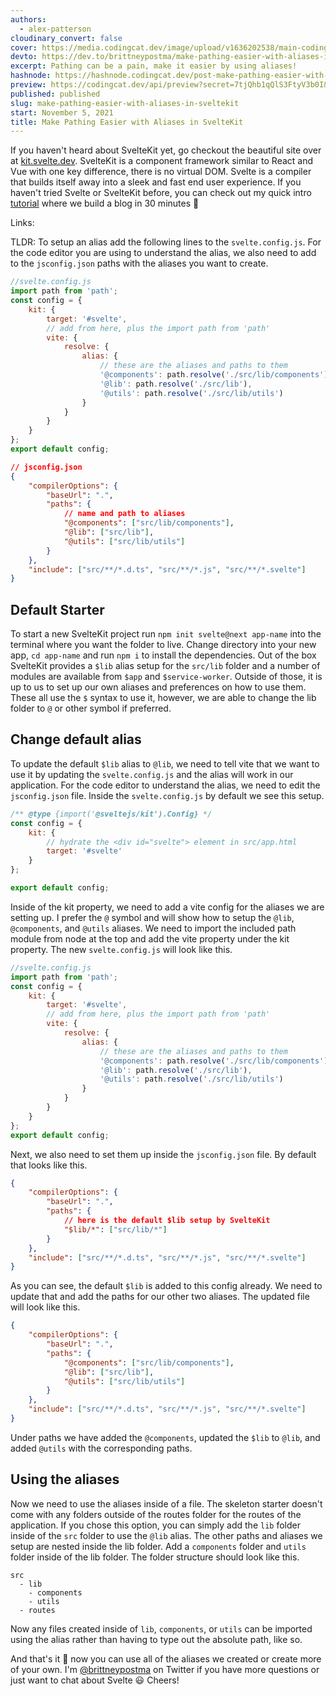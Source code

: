 ```yaml
---
authors:
  - alex-patterson
cloudinary_convert: false
cover: https://media.codingcat.dev/image/upload/v1636202538/main-codingcatdev-photo/make_pathing_easier_with_aliases_in_sveltekit.png
devto: https://dev.to/brittneypostma/make-pathing-easier-with-aliases-in-sveltekit-37l0
excerpt: Pathing can be a pain, make it easier by using aliases!
hashnode: https://hashnode.codingcat.dev/post-make-pathing-easier-with-aliases-in-sveltekit
preview: https://codingcat.dev/api/preview?secret=7tjQhb1qQlS3FtyV3b0I&selectionType=post&selectionSlug=make-pathing-easier-with-aliases-in-sveltekit&_id=061c4c25aad745c1a5895f7e450ee06c
published: published
slug: make-pathing-easier-with-aliases-in-sveltekit
start: November 5, 2021
title: Make Pathing Easier with Aliases in SvelteKit
---
```


If you haven't heard about SvelteKit yet, go checkout the beautiful site over at [kit.svelte.dev](https://codingcat.dev/post/kit.svelte.dev). SvelteKit is a component framework similar to React and Vue with one key difference, there is no virtual DOM. Svelte is a compiler that builds itself away into a sleek and fast end user experience. If you haven't tried Svelte or SvelteKit before, you can check out my quick intro [tutorial](https://www.youtube.com/watch?v=fOD_3iSiwTQ) where we build a blog in 30 minutes 🤯

Links:

TLDR: To setup an alias add the following lines to the `svelte.config.js`. For the code editor you are using to understand the alias, we also need to add to the `jsconfig.json` paths with the aliases you want to create.

```jsx
//svelte.config.js
import path from 'path';
const config = {
	kit: {
		target: '#svelte',
		// add from here, plus the import path from 'path'
		vite: {
			resolve: {
				alias: {
					// these are the aliases and paths to them
					'@components': path.resolve('./src/lib/components'),
					'@lib': path.resolve('./src/lib'),
					'@utils': path.resolve('./src/lib/utils')
				}
			}
		}
	}
};
export default config;
```

```json
// jsconfig.json
{
	"compilerOptions": {
		"baseUrl": ".",
		"paths": {
			// name and path to aliases
			"@components": ["src/lib/components"],
			"@lib": ["src/lib"],
			"@utils": ["src/lib/utils"]
		}
	},
	"include": ["src/**/*.d.ts", "src/**/*.js", "src/**/*.svelte"]
}
```

## Default Starter

To start a new SvelteKit project run `npm init svelte@next app-name` into the terminal where you want the folder to live. Change directory into your new app, `cd app-name` and run `npm i` to install the dependencies. Out of the box SvelteKit provides a `$lib` alias setup for the `src/lib` folder and a number of modules are available from `$app` and `$service-worker`. Outside of those, it is up to us to set up our own aliases and preferences on how to use them. These all use the `$` syntax to use it, however, we are able to change the lib folder to `@` or other symbol if preferred.

## Change default alias

To update the default `$lib` alias to `@lib`, we need to tell vite that we want to use it by updating the `svelte.config.js` and the alias will work in our application. For the code editor to understand the alias, we need to edit the `jsconfig.json` file. Inside the `svelte.config.js` by default we see this setup.

```jsx
/** @type {import('@sveltejs/kit').Config} */
const config = {
	kit: {
		// hydrate the <div id="svelte"> element in src/app.html
		target: '#svelte'
	}
};

export default config;
```

Inside of the kit property, we need to add a vite config for the aliases we are setting up. I prefer the `@` symbol and will show how to setup the `@lib`, `@components`, and `@utils` aliases. We need to import the included path module from node at the top and add the vite property under the kit property. The new `svelte.config.js` will look like this.

```jsx
//svelte.config.js
import path from 'path';
const config = {
	kit: {
		target: '#svelte',
		// add from here, plus the import path from 'path'
		vite: {
			resolve: {
				alias: {
					// these are the aliases and paths to them
					'@components': path.resolve('./src/lib/components'),
					'@lib': path.resolve('./src/lib'),
					'@utils': path.resolve('./src/lib/utils')
				}
			}
		}
	}
};
export default config;
```

Next, we also need to set them up inside the `jsconfig.json` file. By default that looks like this.

```json
{
	"compilerOptions": {
		"baseUrl": ".",
		"paths": {
			// here is the default $lib setup by SvelteKit
			"$lib/*": ["src/lib/*"]
		}
	},
	"include": ["src/**/*.d.ts", "src/**/*.js", "src/**/*.svelte"]
}
```

As you can see, the default `$lib` is added to this config already. We need to update that and add the paths for our other two aliases. The updated file will look like this.

```json
{
	"compilerOptions": {
		"baseUrl": ".",
		"paths": {
			"@components": ["src/lib/components"],
			"@lib": ["src/lib"],
			"@utils": ["src/lib/utils"]
		}
	},
	"include": ["src/**/*.d.ts", "src/**/*.js", "src/**/*.svelte"]
}
```

Under paths we have added the `@components`, updated the `$lib` to `@lib`, and added `@utils` with the corresponding paths.

## Using the aliases

Now we need to use the aliases inside of a file. The skeleton starter doesn't come with any folders outside of the routes folder for the routes of the application. If you chose this option, you can simply add the `lib` folder inside of the `src` folder to use the `@lib` alias. The other paths and aliases we setup are nested inside the lib folder. Add a `components` folder and `utils` folder inside of the lib folder. The folder structure should look like this.

```
src
  - lib
    - components
    - utils
  - routes
```

Now any files created inside of `lib`, `components`, or `utils` can be imported using the alias rather than having to type out the absolute path, like so.

And that's it 🥳 now you can use all of the aliases we created or create more of your own. I'm [@brittneypostma](https://twitter.com/BrittneyPostma) on Twitter if you have more questions or just want to chat about Svelte 😃 Cheers!
